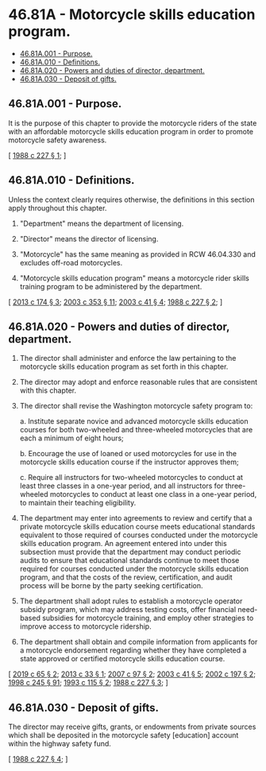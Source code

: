 # 46.81A - Motorcycle skills education program.
* [46.81A.001 - Purpose.](#4681a001---purpose)
* [46.81A.010 - Definitions.](#4681a010---definitions)
* [46.81A.020 - Powers and duties of director, department.](#4681a020---powers-and-duties-of-director-department)
* [46.81A.030 - Deposit of gifts.](#4681a030---deposit-of-gifts)
## 46.81A.001 - Purpose.
It is the purpose of this chapter to provide the motorcycle riders of the state with an affordable motorcycle skills education program in order to promote motorcycle safety awareness.

\[ [1988 c 227 § 1](https://leg.wa.gov/CodeReviser/documents/sessionlaw/1988c227.pdf?cite=1988%20c%20227%20§%201); \]

## 46.81A.010 - Definitions.
Unless the context clearly requires otherwise, the definitions in this section apply throughout this chapter.

1. "Department" means the department of licensing.

2. "Director" means the director of licensing.

3. "Motorcycle" has the same meaning as provided in RCW 46.04.330 and excludes off-road motorcycles.

4. "Motorcycle skills education program" means a motorcycle rider skills training program to be administered by the department.

\[ [2013 c 174 § 3](https://lawfilesext.leg.wa.gov/biennium/2013-14/Pdf/Bills/Session%20Laws/House/1334-S.SL.pdf?cite=2013%20c%20174%20§%203); [2003 c 353 § 11](https://lawfilesext.leg.wa.gov/biennium/2003-04/Pdf/Bills/Session%20Laws/Senate/5450.SL.pdf?cite=2003%20c%20353%20§%2011); [2003 c 41 § 4](https://lawfilesext.leg.wa.gov/biennium/2003-04/Pdf/Bills/Session%20Laws/Senate/5229-S.SL.pdf?cite=2003%20c%2041%20§%204); [1988 c 227 § 2](https://leg.wa.gov/CodeReviser/documents/sessionlaw/1988c227.pdf?cite=1988%20c%20227%20§%202); \]

## 46.81A.020 - Powers and duties of director, department.
1. The director shall administer and enforce the law pertaining to the motorcycle skills education program as set forth in this chapter.

2. The director may adopt and enforce reasonable rules that are consistent with this chapter.

3. The director shall revise the Washington motorcycle safety program to:

   a. Institute separate novice and advanced motorcycle skills education courses for both two-wheeled and three-wheeled motorcycles that are each a minimum of eight hours;

   b. Encourage the use of loaned or used motorcycles for use in the motorcycle skills education course if the instructor approves them;

   c. Require all instructors for two-wheeled motorcycles to conduct at least three classes in a one-year period, and all instructors for three-wheeled motorcycles to conduct at least one class in a one-year period, to maintain their teaching eligibility.

4. The department may enter into agreements to review and certify that a private motorcycle skills education course meets educational standards equivalent to those required of courses conducted under the motorcycle skills education program. An agreement entered into under this subsection must provide that the department may conduct periodic audits to ensure that educational standards continue to meet those required for courses conducted under the motorcycle skills education program, and that the costs of the review, certification, and audit process will be borne by the party seeking certification.

5. The department shall adopt rules to establish a motorcycle operator subsidy program, which may address testing costs, offer financial need-based subsidies for motorcycle training, and employ other strategies to improve access to motorcycle ridership.

6. The department shall obtain and compile information from applicants for a motorcycle endorsement regarding whether they have completed a state approved or certified motorcycle skills education course.

\[ [2019 c 65 § 2](https://lawfilesext.leg.wa.gov/biennium/2019-20/Pdf/Bills/Session%20Laws/House/1116-S.SL.pdf?cite=2019%20c%2065%20§%202); [2013 c 33 § 1](https://lawfilesext.leg.wa.gov/biennium/2013-14/Pdf/Bills/Session%20Laws/Senate/5274-S.SL.pdf?cite=2013%20c%2033%20§%201); [2007 c 97 § 2](https://lawfilesext.leg.wa.gov/biennium/2007-08/Pdf/Bills/Session%20Laws/Senate/5273.SL.pdf?cite=2007%20c%2097%20§%202); [2003 c 41 § 5](https://lawfilesext.leg.wa.gov/biennium/2003-04/Pdf/Bills/Session%20Laws/Senate/5229-S.SL.pdf?cite=2003%20c%2041%20§%205); [2002 c 197 § 2](https://lawfilesext.leg.wa.gov/biennium/2001-02/Pdf/Bills/Session%20Laws/Senate/6282-S.SL.pdf?cite=2002%20c%20197%20§%202); [1998 c 245 § 91](https://lawfilesext.leg.wa.gov/biennium/1997-98/Pdf/Bills/Session%20Laws/Senate/6219.SL.pdf?cite=1998%20c%20245%20§%2091); [1993 c 115 § 2](https://lawfilesext.leg.wa.gov/biennium/1993-94/Pdf/Bills/Session%20Laws/Senate/5101.SL.pdf?cite=1993%20c%20115%20§%202); [1988 c 227 § 3](https://leg.wa.gov/CodeReviser/documents/sessionlaw/1988c227.pdf?cite=1988%20c%20227%20§%203); \]

## 46.81A.030 - Deposit of gifts.
The director may receive gifts, grants, or endowments from private sources which shall be deposited in the motorcycle safety [education] account within the highway safety fund.

\[ [1988 c 227 § 4](https://leg.wa.gov/CodeReviser/documents/sessionlaw/1988c227.pdf?cite=1988%20c%20227%20§%204); \]

